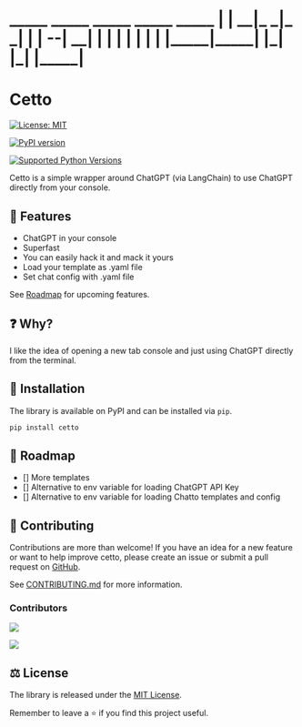 <!-- <div align="center"> -->

<!-- <img src="https://raw.githubusercontent.com/raphael2692/cetto/main/assets/logo.png" alt="cetto-logo" width="150"> -->

<h1>
 _____ _____ _____ _____ _____
|     |   __|_   _|_   _|     |
|   --|   __| | |   | | |  |  |
|_____|_____| |_|   |_| |_____|
</h1>

<h1> Cetto </h1>

<!-- [![stars](https://img.shields.io/github/stars/raphael2692/cetto)](https://github.com/raphael2692/cetto/stargazers) -->
<!-- [![Documentation](https://img.shields.io/badge/documentation-ReadTheDocs-blue.svg)](https://cetto.readthedocs.io/en/latest/) -->
<!-- [![Code Coverage](https://coveralls.io/repos/github/raphael2692/cetto/badge.svg?branch=main)](https://coveralls.io/github/raphael2692/cetto?branch=main) -->
[![License: MIT](https://img.shields.io/badge/License-MIT-yellow.svg)](https://github.com/raphael2692/cetto/blob/main/LICENSE)
<!-- [![Twitter](https://img.shields.io/twitter/follow/cetto_io?style=social)](https://twitter.com/intent/follow?screen_name=cetto_io) -->

[![PyPI version](https://badge.fury.io/py/cetto.svg)](https://pypi.org/project/cetto/)
<!-- [![PyPI stats](https://img.shields.io/pypi/dm/cetto.svg)](https://pypistats.org/packages/cetto) -->
[![Supported Python Versions](https://img.shields.io/pypi/pyversions/cetto.svg)](https://pypi.org/project/cetto)

<!-- </div> -->

Cetto is a simple wrapper around ChatGPT (via LangChain) to use ChatGPT directly from your console.

</div>
<!-- <details>
<summary><strong>Table of Contents</strong></summary>

- [🚀 Features](#-features)
- [❓ Why?](#-why)
- [💾 Installation](#-installation)
- [📍 Roadmap](#-roadmap)
- [🤩 Stargazers](#-stargazers)
- [🤝 Contributing](#-contributing)
- [📝 License](#-license)
- [✨ Want to build LLM applications with us?](#-want-to-build-llm-applications-with-us)

</details> -->

## 🚀 Features

- ChatGPT in your console
- Superfast
- You can easily hack it and mack it yours
- Load your template as .yaml file
- Set chat config with .yaml file

See [Roadmap](#-roadmap) for upcoming features.

## ❓ Why?

I like the idea of opening a new tab console and just using ChatGPT directly from the terminal. 

## 💾 Installation

The library is available on PyPI and can be installed via `pip`.

```bash
pip install cetto
```

<!-- You can find the full documentation at [https://cetto.readthedocs.io/en/latest/](https://cetto.readthedocs.io/en/latest/). -->

<!-- ## 🔥 Build your first Langchain app

```python
from dotenv import load_dotenv
from fastapi import FastAPI
from langchain import ConversationChain
from langchain.chat_models import ChatOpenAI

from cetto import LangchainRouter

load_dotenv()
app = FastAPI()

langchain_router = LangchainRouter(
    langchain_url="/chat",
    langchain_object=ConversationChain(
        llm=ChatOpenAI(temperature=0), verbose=True
    ),
    streaming_mode=0
  )
app.include_router(langchain_router)
```

See [`examples/`](https://github.com/raphael2692/cetto/blob/main/examples/README.md)
for list of available demo examples.

Create a `.env` file using `.env.sample` and add your OpenAI API key to it
before running the examples.

![demo](https://raw.githubusercontent.com/raphael2692/cetto/main/assets/demo.gif) -->

## 📍 Roadmap

- [] More templates
- [] Alternative to env variable for loading ChatGPT API Key 
- [] Alternative to env variable for loading Chatto templates and config
<!-- - [x] Add [Gradio](https://github.com/gradio-app/gradio) UI for fast prototyping
- [x] Add support for in-memory, Redis and [GPTCache](https://github.com/zilliztech/GPTCache) LLM caching
- [ ] Add support for [LlamaIndex](https://github.com/jerryjliu/llama_index)
- [ ] Add support for [Guidance](https://github.com/microsoft/guidance)
- [ ] Add SQL database integration
- [ ] Add support for [Rebuff](https://github.com/woop/rebuff) -->

<!-- ## 🤩 Stargazers -->


<!-- [![Star History Chart](https://api.star-history.com/svg?repos=raphael2692/cetto&type=Date)](https://star-history.com/#raphael2692/cetto&Date) -->

## 🤝 Contributing

<!-- [![Code check](https://github.com/raphael2692/cetto/actions/workflows/code-check.yaml/badge.svg)](https://github.com/raphael2692/cetto/actions/workflows/code-check.yaml)
[![Publish](https://github.com/raphael2692/cetto/actions/workflows/publish.yaml/badge.svg)](https://github.com/raphael2692/cetto/actions/workflows/publish.yaml) -->

Contributions are more than welcome! If you have an idea for a new feature or want to help improve cetto,
please create an issue or submit a pull request on [GitHub](https://github.com/raphael2692/cetto).

See [CONTRIBUTING.md](https://github.com/raphael2692/cetto/blob/main/CONTRIBUTING.md) for more information.

### Contributors

[![](https://img.shields.io/github/contributors-anon/raphael2692/cetto)](https://github.com/raphael2692/cetto/graphs/contributors)

<a href="https://github.com/raphael2692/cetto/graphs/contributors">
  <img src="https://contrib.rocks/image?repo=raphael2692/cetto" />
</a>

## ⚖️ License

The library is released under the [MIT License](https://github.com/raphael2692/cetto/blob/main/LICENSE).

Remember to leave a ⭐ if you find this project useful.

<!-- ## ✨ Want to build LLM applications with us?

Are you interested in building LLM applications with us? We would love to hear from you! Reach out to us on
Twitter [@cetto_io](https://twitter.com/cetto_io).

Let's connect and explore the possibilities of working together to create amazing LLM applications with cetto! -->